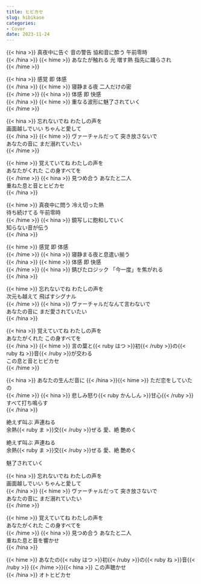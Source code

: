 ```yaml
---
title: ヒビカセ
slug: hibikase
categories:
- Cover
date: 2023-11-24
---
```


{{< hina >}}
真夜中に告ぐ 音の警告 協和音に酔う 午前零時  
{{< /hina >}}
{{< hime >}}
あなたが触れる 光 増す熱 指先に踊らされ  
{{< /hime >}}

{{< hina >}}
感覚 即 体感  
{{< /hina >}}
{{< hime >}}
寝静まる夜 二人だけの密  
{{< /hime >}}
{{< hina >}}
体感 即 快感  
{{< /hina >}}
{{< hime >}}
重なる波形に魅了されていく  
{{< /hime >}}

{{< hina >}}
忘れないでね わたしの声を  
画面越しでいい ちゃんと愛して  
{{< /hina >}}
{{< hime >}}
ヴァーチャルだって 突き放さないで  
あなたの音に まだ溺れていたい  
{{< /hime >}}

{{< hime >}}
覚えていてね わたしの声を  
あなたがくれた この身すべてを  
{{< /hime >}}
{{< hina >}}
見つめ合う あなたと二人  
重ねた息と音とヒビカセ  
{{< /hina >}}

{{< hime >}}
真夜中に問う 冷え切った熱  
待ち続けてる 午前零時  
{{< /hime >}}
{{< hina >}}
鏡写しに飽和していく  
知らない音が伝う  
{{< /hina >}}

{{< hime >}}
感覚 即 体感  
{{< /hime >}}
{{< hina >}}
寝静まる夜と息遣い揃う  
{{< /hina >}}
{{< hime >}}
体感 即 快感  
{{< /hime >}}
{{< hina >}}
錆びたロジック 「今一度」を焦がれる  
{{< /hina >}}

{{< hime >}}
忘れないでね わたしの声を  
次元も越えて 飛ばすシグナル  
{{< /hime >}}
{{< hina >}}
ヴァーチャルだなんて言わないで  
あなたの音に まだ愛されていたい  
{{< /hina >}}

{{< hina >}}
覚えていてね わたしの声を  
あなたがくれた この身すべてを  
{{< /hina >}}
{{< hime >}}
言の葉と{{< ruby はつ >}}初{{< /ruby >}}の{{< ruby ね >}}音{{< /ruby >}}が交わる  
この息と音とヒビカセ  
{{< /hime >}}

{{< hina >}}
あなたの生んだ音に 
{{< /hina >}}{{< hime >}}
ただ恋をしていたの  
{{< /hime >}}
{{< hina >}}
悲しみ怒り{{< ruby かんしん >}}甘心{{< /ruby >}} すべて打ち鳴らす  
{{< /hina >}}

絶えず叫ぶ 声連ねる  
余熱{{< ruby ま >}}交{{< /ruby >}}ぜる 愛、絶 艶めく  

絶えず叫ぶ 声連ねる  
余熱{{< ruby ま >}}交{{< /ruby >}}ぜる 愛、絶 艶めく  

魅了されていく  

{{< hina >}}
忘れないでね わたしの声を  
画面越しでいい ちゃんと愛して  
{{< /hina >}}
{{< hime >}}
ヴァーチャルだって 突き放さないで  
あなたの音に まだ溺れていたい  
{{< /hime >}}

{{< hime >}}
覚えていてね わたしの声を  
あなたがくれた この身すべてを  
{{< /hime >}}
{{< hina >}}
見つめ合う あなたと二人  
重ねた息と音を響かせ  
{{< /hina >}}

{{< hime >}}
あなたの{{< ruby はつ >}}初{{< /ruby >}}の{{< ruby ね >}}音{{< /ruby >}}
{{< /hime >}}{{< hina >}}
 この声聴かせ  
{{< /hina >}}
オトヒビカセ  